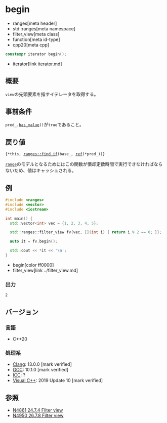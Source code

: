 # begin
* ranges[meta header]
* std::ranges[meta namespace]
* filter_view[meta class]
* function[meta id-type]
* cpp20[meta cpp]

```cpp
constexpr iterator begin();
```
* iterator[link iterator.md]

## 概要

`view`の先頭要素を指すイテレータを取得する。

## 事前条件

`pred_.`[`has_value`](/reference/optional/optional/has_value.md)`()`が`true`であること。

## 戻り値

`{*this, `[`ranges::find_if`](/reference/algorithm/ranges_find_if.md)`(base_, `[`ref`](/reference/functional/ref.md)`(*pred_))}`

[`range`](../range.md)のモデルとなるためにはこの関数が償却定数時間で実行できなければならないため、値はキャッシュされる。

## 例

```cpp example
#include <ranges>
#include <vector>
#include <iostream>

int main() {
  std::vector<int> vec = {1, 2, 3, 4, 5};

  std::ranges::filter_view fv{vec, [](int i) { return i % 2 == 0; }};

  auto it = fv.begin();

  std::cout << *it << '\n';
}
```
* begin[color ff0000]
* filter_view[link ../filter_view.md]

### 出力

```
2
```

## バージョン
### 言語
- C++20

### 処理系
- [Clang](/implementation.md#clang): 13.0.0 [mark verified]
- [GCC](/implementation.md#gcc): 10.1.0 [mark verified]
- [ICC](/implementation.md#icc): ?
- [Visual C++](/implementation.md#visual_cpp): 2019 Update 10 [mark verified]

## 参照
- [N4861 24.7.4 Filter view](https://timsong-cpp.github.io/cppwp/n4861/range.filter)
- [N4950 26.7.8 Filter view](https://timsong-cpp.github.io/cppwp/n4950/range.filter)
